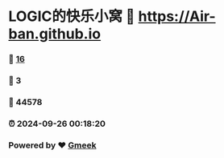 # LOGIC的快乐小窝 :link: https://Air-ban.github.io 
### :page_facing_up: [16](https://Air-ban.github.io/tag.html) 
### :speech_balloon: 3 
### :hibiscus: 44578 
### :alarm_clock: 2024-09-26 00:18:20 
### Powered by :heart: [Gmeek](https://github.com/Meekdai/Gmeek)
